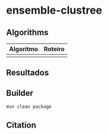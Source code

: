 # ensemble-clustree

## Algorithms

| Algoritmo	| Roteiro |
| :---:	| :---: |
| 	|  |

## Resultados

## Builder

```bash
mvn clean package
```


## Citation

